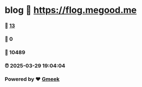 # blog :link: https://flog.megood.me 
### :page_facing_up: [13](https://flog.megood.me/tag.html) 
### :speech_balloon: 0 
### :hibiscus: 10489 
### :alarm_clock: 2025-03-29 19:04:04 
### Powered by :heart: [Gmeek](https://github.com/Meekdai/Gmeek)
